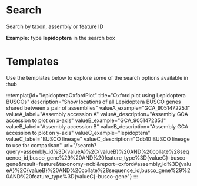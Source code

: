 # Search

Search by taxon, assembly or feature ID

**Example:** type **lepidoptera** in the search box

# Templates

Use the templates below to explore some of the search options available in :hub

:::templat{id="lepidopteraOxfordPlot" title="Oxford plot using Lepidoptera BUSCOs" description="Show locations of all Lepidoptera BUSCO genes shared between a pair of assemblies" valueA_example="GCA_905147225.1" valueA_label="Assembly accession A" valueA_description="Assembly GCA accession to plot on x-axis" valueB_example="GCA_905147235.1" valueB_label="Assembly accession B" valueB_description="Assembly GCA accession to plot on y-axis" valueC_example="lepidoptera" valueC_label="BUSCO lineage" valueC_description="Odb10 BUSCO lineage to use for comparison" url="/search?query=assembly_id%3D{valueA}%2C{valueB}%20AND%20collate%28sequence_id,busco_gene%29%20AND%20feature_type%3D{valueC}-busco-gene&result=feature&taxonomy=ncbi&report=oxford#assembly_id%3D{valueA}%2C{valueB}%20AND%20collate%28sequence_id,busco_gene%29%20AND%20feature_type%3D{valueC}-busco-gene"}
:::
